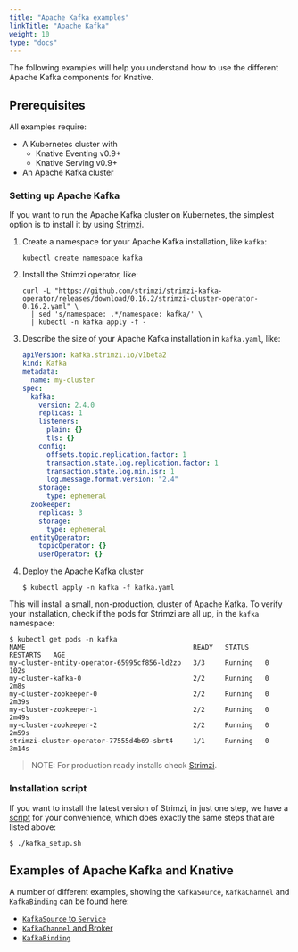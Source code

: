 ```yaml
---
title: "Apache Kafka examples"
linkTitle: "Apache Kafka"
weight: 10
type: "docs"
---
```


The following examples will help you understand how to use the different Apache
Kafka components for Knative.

## Prerequisites

All examples require:

- A Kubernetes cluster with
  - Knative Eventing v0.9+
  - Knative Serving v0.9+
- An Apache Kafka cluster

### Setting up Apache Kafka

If you want to run the Apache Kafka cluster on Kubernetes, the simplest option
is to install it by using [Strimzi](https://strimzi.io).

1. Create a namespace for your Apache Kafka installation, like `kafka`:
   ```shell
   kubectl create namespace kafka
   ```
1. Install the Strimzi operator, like:
   ```shell
   curl -L "https://github.com/strimzi/strimzi-kafka-operator/releases/download/0.16.2/strimzi-cluster-operator-0.16.2.yaml" \
     | sed 's/namespace: .*/namespace: kafka/' \
     | kubectl -n kafka apply -f -
   ```
1. Describe the size of your Apache Kafka installation in `kafka.yaml`, like:
   ```yaml
   apiVersion: kafka.strimzi.io/v1beta2
   kind: Kafka
   metadata:
     name: my-cluster
   spec:
     kafka:
       version: 2.4.0
       replicas: 1
       listeners:
         plain: {}
         tls: {}
       config:
         offsets.topic.replication.factor: 1
         transaction.state.log.replication.factor: 1
         transaction.state.log.min.isr: 1
         log.message.format.version: "2.4"
       storage:
         type: ephemeral
     zookeeper:
       replicas: 3
       storage:
         type: ephemeral
     entityOperator:
       topicOperator: {}
       userOperator: {}
   ```
1. Deploy the Apache Kafka cluster
   ```
   $ kubectl apply -n kafka -f kafka.yaml
   ```

This will install a small, non-production, cluster of Apache Kafka. To verify
your installation, check if the pods for Strimzi are all up, in the `kafka`
namespace:

```shell
$ kubectl get pods -n kafka
NAME                                          READY   STATUS    RESTARTS   AGE
my-cluster-entity-operator-65995cf856-ld2zp   3/3     Running   0          102s
my-cluster-kafka-0                            2/2     Running   0          2m8s
my-cluster-zookeeper-0                        2/2     Running   0          2m39s
my-cluster-zookeeper-1                        2/2     Running   0          2m49s
my-cluster-zookeeper-2                        2/2     Running   0          2m59s
strimzi-cluster-operator-77555d4b69-sbrt4     1/1     Running   0          3m14s
```

> NOTE: For production ready installs check [Strimzi](https://strimzi.io).

### Installation script

If you want to install the latest version of Strimzi, in just one step, we have
a [script](./kafka_setup.sh) for your convenience, which does exactly the same
steps that are listed above:

```shell
$ ./kafka_setup.sh
```

## Examples of Apache Kafka and Knative

A number of different examples, showing the `KafkaSource`, `KafkaChannel` and
`KafkaBinding` can be found here:

- [`KafkaSource` to `Service`](./source/)
- [`KafkaChannel` and Broker](./channel/)
- [`KafkaBinding`](./binding/)
